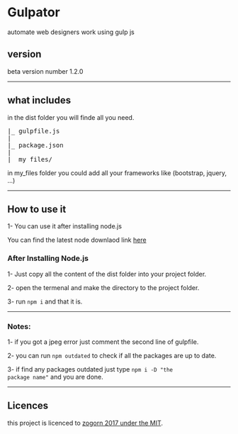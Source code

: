 # Gulpator

automate web designers work using gulp js

## version

beta version number 1.2.0

****

## what includes
in the dist folder you will finde all you need.

<pre>
|_ gulpfile.js
|
|_ package.json
|
|_ my_files/
</pre>

in my_files folder you could add all your frameworks like (bootstrap, jquery, ...)

****

## How to use it

1- You can use it after installing node.js

You can find the latest node downlaod link [here](https://nodejs.org/en/)

### After Installing Node.js

1- Just copy all the content of the dist folder into your project folder.

2- open the termenal and make the directory to the project folder.

3- run <code>npm i</code> and that it is.

****

### Notes:

1- if you got a jpeg error just comment the second line of gulpfile.

2- you can run <code>npm outdated</code> to check if all the packages are up to date.

3- if find any packages outdated just type <code>npm i -D "the package name"</code> and you are done.

****

## Licences 

this project is licenced to [zogorn 2017 under the MIT](https://github.com/zogorn/gulpator/blob/master/LICENSE.md).
